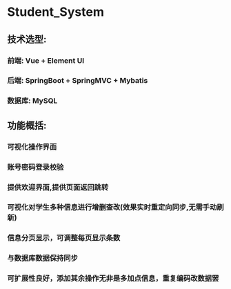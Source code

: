 # Student_System
## 技术选型:
### 前端: Vue + Element UI
### 后端: SpringBoot + SpringMVC + Mybatis
### 数据库: MySQL

## 功能概括:
### 可视化操作界面
### 账号密码登录校验
### 提供欢迎界面,提供页面返回跳转
### 可视化对学生多种信息进行增删查改(效果实时重定向同步,无需手动刷新)
### 信息分页显示，可调整每页显示条数
### 与数据库数据保持同步

### 可扩展性良好，添加其余操作无非是多加点信息，重复编码改数据罢
